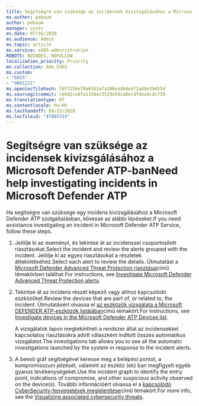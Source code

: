 ```yaml
---
title: Segítségre van szüksége az incidensek kivizsgálásához a Microsoft Defender ATP-ban
ms.author: pebaum
author: pebaum
manager: scotv
ms.date: 07/16/2020
ms.audience: Admin
ms.topic: article
ms.service: o365-administration
ROBOTS: NOINDEX, NOFOLLOW
localization_priority: Priority
ms.collection: Adm_O365
ms.custom:
- "6025"
- "9001221"
ms.openlocfilehash: fdff256e70a63b1a7a306ea40de4f2a68e39455d
ms.sourcegitcommit: c6692ce0fa1358ec3529e59ca0ecdfdea4cdc759
ms.translationtype: HT
ms.contentlocale: hu-HU
ms.lasthandoff: 09/15/2020
ms.locfileid: "47803319"
---
```

# <a name="need-help-investigating-incidents-in-microsoft-defender-atp"></a><span data-ttu-id="67444-102">Segítségre van szüksége az incidensek kivizsgálásához a Microsoft Defender ATP-ban</span><span class="sxs-lookup"><span data-stu-id="67444-102">Need help investigating incidents in Microsoft Defender ATP</span></span>

<span data-ttu-id="67444-103">Ha segítségre van szüksége egy incidens kivizsgálásához a Microsoft Defender ATP szolgáltatásban, kövesse az alábbi lépéseket.</span><span class="sxs-lookup"><span data-stu-id="67444-103">If you need assistance investigating an incident in Microsoft Defender ATP Service, follow these steps.</span></span>

1. <span data-ttu-id="67444-104">Jelölje ki az eseményt, és tekintse át az incidenssel csoportosított riasztásokat.</span><span class="sxs-lookup"><span data-stu-id="67444-104">Select the incident and review the alerts grouped with the incident.</span></span> <span data-ttu-id="67444-105">Jelölje ki az egyes riasztásokat a részletek áttekintéséhez.</span><span class="sxs-lookup"><span data-stu-id="67444-105">Select each alert to review the details.</span></span> <span data-ttu-id="67444-106">Útmutatást a [Microsoft Defender Advanced Threat Protection riasztásai](https://docs.microsoft.com/windows/security/threat-protection/microsoft-defender-atp/investigate-alerts)című témakörben találhat.</span><span class="sxs-lookup"><span data-stu-id="67444-106">For instructions, see [Investigate Microsoft Defender Advanced Threat Protection alerts](https://docs.microsoft.com/windows/security/threat-protection/microsoft-defender-atp/investigate-alerts).</span></span>
2. <span data-ttu-id="67444-107">Tekintse át az incidens részét képező vagy ahhoz kapcsolódó eszközöket.</span><span class="sxs-lookup"><span data-stu-id="67444-107">Review the devices that are part of, or related to, the incident.</span></span> <span data-ttu-id="67444-108">Útmutatásért olvassa el [az eszközök vizsgálata a Microsoft DEFENDER ATP-eszközök listájában](https://docs.microsoft.com/windows/security/threat-protection/microsoft-defender-atp/investigate-machines)című témakört.</span><span class="sxs-lookup"><span data-stu-id="67444-108">For instructions, see [Investigate devices in the Microsoft Defender ATP Devices list](https://docs.microsoft.com/windows/security/threat-protection/microsoft-defender-atp/investigate-machines).</span></span><br/>
 
    <span data-ttu-id="67444-109">A vizsgálatok lapon megtekintheti a rendszer által az incidensekkel kapcsolatos riasztásokra adott válaszként indított összes automatikus vizsgálatot.</span><span class="sxs-lookup"><span data-stu-id="67444-109">The investigations tab allows you to see all the automatic investigations launched by the system in response to the incident alerts.</span></span>
3. <span data-ttu-id="67444-110">A beeső gráf segítségével keresse meg a belépési pontot, a kompromisszum jelzését, valamint az eszköz (ek) ban megfigyelt egyéb gyanús tevékenységeket.</span><span class="sxs-lookup"><span data-stu-id="67444-110">Use the incident graph to identify the entry point, indications of compromise, and other suspicious activity observed on the device(s).</span></span> <span data-ttu-id="67444-111">További információért olvassa el a [kapcsolódó CyberSecurity-fenyegetések megjelenítése](https://docs.microsoft.com/windows/security/threat-protection/microsoft-defender-atp/investigate-incidents#visualizing-associated-cybersecurity-threats)című témakört.</span><span class="sxs-lookup"><span data-stu-id="67444-111">For more info, see the [Visualizing associated cybersecurity threats](https://docs.microsoft.com/windows/security/threat-protection/microsoft-defender-atp/investigate-incidents#visualizing-associated-cybersecurity-threats).</span></span>  
